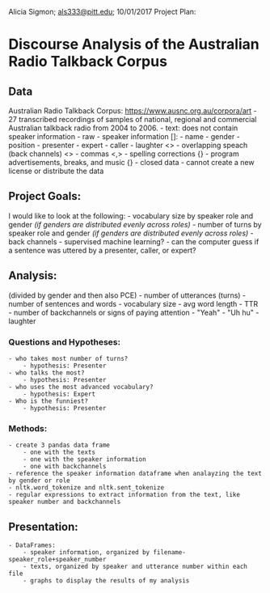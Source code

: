 Alicia Sigmon; als333@pitt.edu; 10/01/2017
Project Plan:

# Discourse Analysis of the Australian Radio Talkback Corpus

## Data
Australian Radio Talkback Corpus: https://www.ausnc.org.au/corpora/art
	- 27 transcribed recordings of samples of national, regional and commercial Australian talkback radio from 2004 to 2006.
		- text: does not contain speaker information
		- raw
			- speaker information []: 
				- name
				- gender
				- position
					- presenter
					- expert
					- caller
			- laughter <>
			- overlapping speach (back channels) <>
			- commas <,>
			- spelling corrections {}
			- program advertisements, breaks, and music {}
	- closed data - cannot create a new license or distribute the data
 
## Project Goals:	
I would like to look at the following:
	- vocabulary size by speaker role and gender *(if genders are distributed evenly across roles)*
	- number of turns by speaker role and gender *(if genders are distributed evenly across roles)*
	- back channels
	- supervised machine learning?
		- can the computer guess if a sentence was uttered by a presenter, caller, or expert?

## Analysis:
(divided by gender and then also PCE)
	- number of utterances (turns) 
	- number of sentences and words
	- vocabulary size
		- avg word length
		- TTR
	- number of backchannels or signs of paying attention
		- "Yeah" 
		- "Uh hu" 
		- laughter

### Questions and Hypotheses:
	- who takes most number of turns? 
		- hypothesis: Presenter
	- who talks the most?	
		- hypothesis: Presenter
	- who uses the most advanced vocabulary? 
		- hypothesis: Expert
	- Who is the funniest?
		- hypothesis: Presenter
 
### Methods:
	- create 3 pandas data frame
		- one with the texts
		- one with the speaker information
		- one with backchannels
	- reference the speaker information dataframe when analayzing the text by gender or role
	- nltk.word_tokenize and nltk.sent_tokenize
	- regular expressions to extract information from the text, like speaker number and backchannels
	
## Presentation:
	- DataFrames:
		- speaker information, organized by filename-speaker_role+speaker_number
		- texts, organized by speaker and utterance number within each file
		- graphs to display the results of my analysis